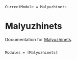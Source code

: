 ```@meta
CurrentModule = Malyuzhinets
```

# Malyuzhinets

Documentation for [Malyuzhinets](https://github.com/mjp98/Malyuzhinets.jl).

```@index
```

```@autodocs
Modules = [Malyuzhinets]
```
